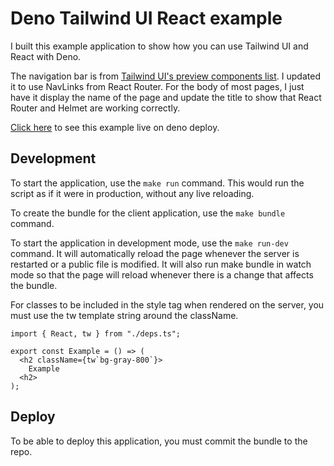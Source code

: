 # Deno Tailwind UI React example

I built this example application to show how you can use Tailwind UI and React
with Deno.

The navigation bar is from
[Tailwind UI's preview components list](https://tailwindui.com/preview#component-70a9bdf83ef2c8568c5cddf6c39c2331).
I updated it to use NavLinks from React Router. For the body of most pages, I
just have it display the name of the page and update the title to show that
React Router and Helmet are working correctly.

[Click here](https://tailwind-ui-react-example.deno.dev/) to see this example
live on deno deploy.

## Development

To start the application, use the `make run` command. This would run the script
as if it were in production, without any live reloading.

To create the bundle for the client application, use the `make bundle` command.

To start the application in development mode, use the `make run-dev` command. It
will automatically reload the page whenever the server is restarted or a public
file is modified. It will also run make bundle in watch mode so that the page
will reload whenever there is a change that affects the bundle.

For classes to be included in the style tag when rendered on the server, you
must use the tw template string around the className.

```tsx
import { React, tw } from "./deps.ts";

export const Example = () => (
  <h2 className={tw`bg-gray-800`}>
    Example
  <h2>
);
```

## Deploy

To be able to deploy this application, you must commit the bundle to the repo.
